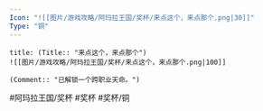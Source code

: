 ```yaml
---
Icon: "![[图片/游戏攻略/阿玛拉王国/奖杯/来点这个，来点那个.png|30]]"
Type: "铜"
---
```

```ad-common-bronze-trophy
title: (Title:: "来点这个，来点那个")
![[图片/游戏攻略/阿玛拉王国/奖杯/来点这个，来点那个.png|100]]

(Comment:: "已解锁一个跨职业天命。")
```

#阿玛拉王国/奖杯 #奖杯 #奖杯/铜

